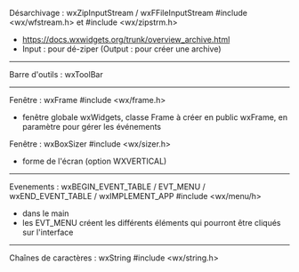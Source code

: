 Désarchivage : wxZipInputStream / wxFFileInputStream      #include <wx/wfstream.h> et #include <wx/zipstrm.h>
- https://docs.wxwidgets.org/trunk/overview_archive.html
- Input : pour dé-ziper    (Output : pour créer une archive)

-----------------------------------

Barre d'outils : wxToolBar

-----------------------------------

Fenêtre : wxFrame     #include <wx/frame.h>
- fenêtre globale wxWidgets, classe Frame à créer en public wxFrame, en paramètre pour gérer les événements

Fenêtre : wxBoxSizer    #include <wx/sizer.h>
- forme de l'écran (option WXVERTICAL)

-----------------------------------

Evenements : wxBEGIN_EVENT_TABLE / EVT_MENU / wxEND_EVENT_TABLE / wxIMPLEMENT_APP   #include <wx/menu/h>
- dans le main 
- les EVT_MENU créent les différents éléments qui pourront être cliqués sur l'interface

-----------------------------------

Chaînes de caractères : wxString    #include <wx/string.h>
